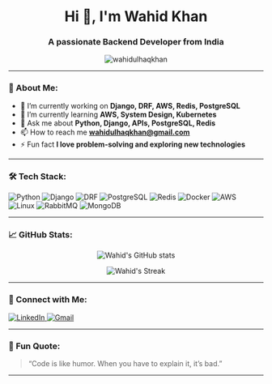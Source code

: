 <h1 align="center">Hi 👋, I'm Wahid Khan</h1>
<h3 align="center">A passionate Backend Developer from India</h3>

<p align="center">
  <img src="https://komarev.com/ghpvc/?username=wahidulhaqkhan&label=Profile%20views&color=0e75b6&style=flat" alt="wahidulhaqkhan" />
</p>

---

### 🚀 About Me:

- 🔭 I’m currently working on **Django, DRF, AWS, Redis, PostgreSQL**
- 🌱 I’m currently learning **AWS, System Design, Kubernetes**
- 💬 Ask me about **Python, Django, APIs, PostgreSQL, Redis**
- 📫 How to reach me **wahidulhaqkhan@gmail.com**
- ⚡ Fun fact **I love problem-solving and exploring new technologies**

---

### 🛠️ Tech Stack:

![Python](https://img.shields.io/badge/-Python-05122A?style=flat&logo=python)
![Django](https://img.shields.io/badge/-Django-05122A?style=flat&logo=django)
![DRF](https://img.shields.io/badge/-Django%20Rest%20Framework-05122A?style=flat&logo=django)
![PostgreSQL](https://img.shields.io/badge/-PostgreSQL-05122A?style=flat&logo=postgresql)
![Redis](https://img.shields.io/badge/-Redis-05122A?style=flat&logo=redis)
![Docker](https://img.shields.io/badge/-Docker-05122A?style=flat&logo=docker)
![AWS](https://img.shields.io/badge/-AWS-05122A?style=flat&logo=amazonaws)
![Linux](https://img.shields.io/badge/-Linux-05122A?style=flat&logo=linux)
![RabbitMQ](https://img.shields.io/badge/-RabbitMQ-05122A?style=flat&logo=rabbitmq)
![MongoDB](https://img.shields.io/badge/-MongoDB-05122A?style=flat&logo=mongodb)

---

### 📈 GitHub Stats:

<p align="center">
  <img src="https://github-readme-stats.vercel.app/api?username=wahidulhaqkhan&show_icons=true&theme=github_dark" alt="Wahid's GitHub stats" />
</p>

<p align="center">
  <img src="https://github-readme-streak-stats.herokuapp.com/?user=wahidulhaqkhan&theme=github-dark" alt="Wahid's Streak" />
</p>

---

### 🔗 Connect with Me:

<p align="left">
  <a href="https://linkedin.com/in/wahidulhaqkhan" target="_blank">
    <img src="https://img.shields.io/badge/LinkedIn-0A66C2?style=for-the-badge&logo=linkedin&logoColor=white" alt="LinkedIn" />
  </a>
  <a href="mailto:wahidulhaqkhan@gmail.com" target="_blank">
    <img src="https://img.shields.io/badge/Gmail-D14836?style=for-the-badge&logo=gmail&logoColor=white" alt="Gmail" />
  </a>
</p>

---

### 🧠 Fun Quote:

> “Code is like humor. When you have to explain it, it’s bad.”

---

